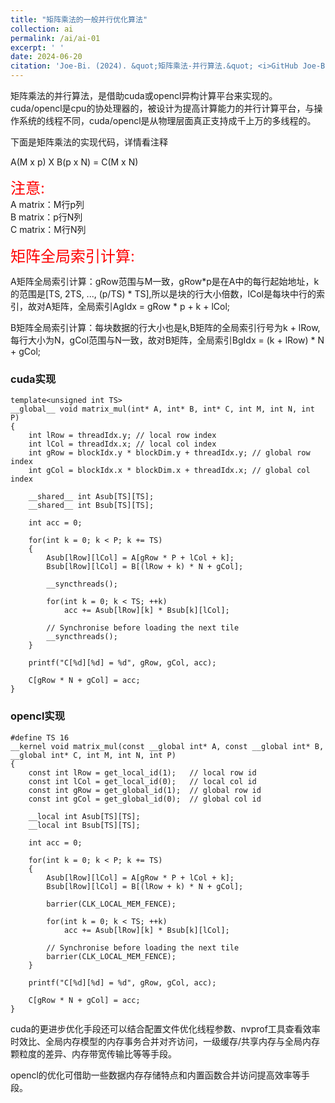 ```yaml
---
title: "矩阵乘法的一般并行优化算法"
collection: ai
permalink: /ai/ai-01
excerpt: ' '
date: 2024-06-20
citation: 'Joe-Bi. (2024). &quot;矩阵乘法-并行算法.&quot; <i>GitHub Joe-Bi of Bugs</i>'
---
```

   
矩阵乘法的并行算法，是借助cuda或opencl异构计算平台来实现的。
cuda/opencl是cpu的协处理器的，被设计为提高计算能力的并行计算平台，与操作系统的线程不同，cuda/opencl是从物理层面真正支持成千上万的多线程的。

下面是矩阵乘法的实现代码，详情看注释

A(M x p) X B(p x N) = C(M x N)  

<font color="red" size=5>注意:</font>   
A matrix：M行p列  
B matrix：p行N列  
C matrix：M行N列  

<font color="red" size=5>矩阵全局索引计算:</font>   

A矩阵全局索引计算：gRow范围与M一致，gRow*p是在A中的每行起始地址，k的范围是[TS, 2TS, ..., (p/TS) * TS],所以是块的行大小倍数，lCol是每块中行的索引，故对A矩阵，全局索引AgIdx = gRow * p + k + lCol;  

B矩阵全局索引计算：每块数据的行大小也是k,B矩阵的全局索引行号为k + lRow, 每行大小为N，gCol范围与N一致，故对B矩阵，全局索引BgIdx = (k + lRow) * N + gCol;  

### cuda实现

```
template<unsigned int TS>
__global__ void matrix_mul(int* A, int* B, int* C, int M, int N, int P)
{
	int lRow = threadIdx.y;	// local row index
	int lCol = threadIdx.x;	// local col index
	int gRow = blockIdx.y * blockDim.y + threadIdx.y; // global row index
	int gCol = blockIdx.x * blockDim.x + threadIdx.x; // global col index
	
	__shared__ int Asub[TS][TS];
	__shared__ int Bsub[TS][TS];

	int acc = 0;
	
	for(int k = 0; k < P; k += TS)
	{
        Asub[lRow][lCol] = A[gRow * P + lCol + k];
        Bsub[lRow][lCol] = B[(lRow + k) * N + gCol];

		__syncthreads();

		for(int k = 0; k < TS; ++k)
			acc += Asub[lRow][k] * Bsub[k][lCol];

		// Synchronise before loading the next tile
		__syncthreads();
	}

	printf("C[%d][%d] = %d", gRow, gCol, acc);

	C[gRow * N + gCol] = acc;
}
```

### opencl实现

```
#define TS 16
__kernel void matrix_mul(const __global int* A, const __global int* B, __global int* C, int M, int N, int P)
{
	const int lRow = get_local_id(1);	// local row id
	const int lCol = get_local_id(0);	// local col id
	const int gRow = get_global_id(1);	// global row id
	const int gCol = get_global_id(0);	// global col id

	__local int Asub[TS][TS];
	__local int Bsub[TS][TS];

	int acc = 0;
	
	for(int k = 0; k < P; k += TS)
	{
        Asub[lRow][lCol] = A[gRow * P + lCol + k];
        Bsub[lRow][lCol] = B[(lRow + k) * N + gCol];

		barrier(CLK_LOCAL_MEM_FENCE);

		for(int k = 0; k < TS; ++k)
			acc += Asub[lRow][k] * Bsub[k][lCol];

		// Synchronise before loading the next tile
		barrier(CLK_LOCAL_MEM_FENCE);
	}

	printf("C[%d][%d] = %d", gRow, gCol, acc);

	C[gRow * N + gCol] = acc;
}
```

cuda的更进步优化手段还可以结合配置文件优化线程参数、nvprof工具查看效率时效比、全局内存模型的内存事务合并对齐访问，一级缓存/共享内存与全局内存颗粒度的差异、内存带宽传输比等等手段。

opencl的优化可借助一些数据内存存储特点和内置函数合并访问提高效率等手段。
